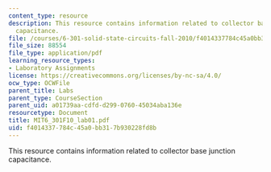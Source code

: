 ```yaml
---
content_type: resource
description: This resource contains information related to collector base junction
  capacitance.
file: /courses/6-301-solid-state-circuits-fall-2010/f4014337784c45a0bb317b930228fd8b_MIT6_301F10_lab01.pdf
file_size: 88554
file_type: application/pdf
learning_resource_types:
- Laboratory Assignments
license: https://creativecommons.org/licenses/by-nc-sa/4.0/
ocw_type: OCWFile
parent_title: Labs
parent_type: CourseSection
parent_uid: a01739aa-cdfd-d299-0760-45034aba136e
resourcetype: Document
title: MIT6_301F10_lab01.pdf
uid: f4014337-784c-45a0-bb31-7b930228fd8b
---
```

This resource contains information related to collector base junction capacitance.